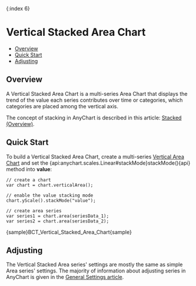 {:index 6}
# Vertical Stacked Area Chart

* [Overview](#overview)
* [Quick Start](#quick_start)
* [Adjusting](#adjusting)

## Overview

A Vertical Stacked Area Chart is a multi-series Area Chart that displays the trend of the value each series contributes over time or categories, which categories are placed among the vertical axis.

The concept of stacking in AnyChart is described in this article: [Stacked (Overview)](../Overview).

## Quick Start

To build a Vertical Stacked Area Chart, create a multi-series [Vertical Area Chart](../../Vertical/Area_Chart) and set the {api:anychart.scales.Linear#stackMode}stackMode(){api} method into <strong>value</strong>:

```
// create a chart
var chart = chart.verticalArea();

// enable the value stacking mode
chart.yScale().stackMode("value");

// create area series
var series1 = chart.area(seriesData_1);
var series2 = chart.area(seriesData_2);
```

{sample}BCT\_Vertical\_Stacked\_Area\_Chart{sample}

## Adjusting

The Vertical Stacked Area series' settings are mostly the same as simple Area series' settings. The majority of information about adjusting series in AnyChart is given in the [General Settings article](../../General_Settings).
